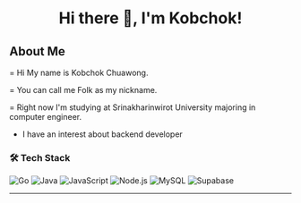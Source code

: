 <h1 align="center">Hi there 👋, I'm Kobchok!</h1>

<h2> About Me </h2>

= Hi My name is Kobchok Chuawong.

= You can call me Folk as my nickname.

= Right now I'm studying at Srinakharinwirot University majoring in computer engineer.

- I have an interest about backend developer

### 🛠️ Tech Stack

![Go](https://img.shields.io/badge/Go-00ADD8?logo=go&logoColor=white)
![Java](https://img.shields.io/badge/Java-ED8B00?logo=Java&logoColor=white)
![JavaScript](https://img.shields.io/badge/JavaScript-FAE500?logo=javascript&logoColor=white)
![Node.js](https://img.shields.io/badge/Node.js-339933?logo=node.js&logoColor=white)
![MySQL](https://img.shields.io/badge/MySQL-4479A1?logo=mysql&logoColor=white)
![Supabase](https://img.shields.io/badge/Supabase-3ECF8E?logo=supabase&logoColor=white)

---
